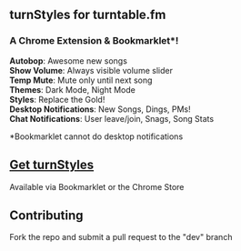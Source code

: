 ## turnStyles for turntable.fm
### A Chrome Extension & Bookmarklet*!

**Autobop**: Awesome new songs  
**Show Volume**: Always visible volume slider  
**Temp Mute**: Mute only until next song  
**Themes**: Dark Mode, Night Mode  
**Styles**: Replace the Gold!  
**Desktop Notifications**: New Songs, Dings, PMs!  
**Chat Notifications**: User leave/join, Snags, Song Stats  

*Bookmarklet cannot do desktop notifications

## [Get turnStyles](https://ts.pixelcrisis.co)
Available via Bookmarklet or the Chrome Store

## Contributing
Fork the repo and submit a pull request to the "dev" branch
